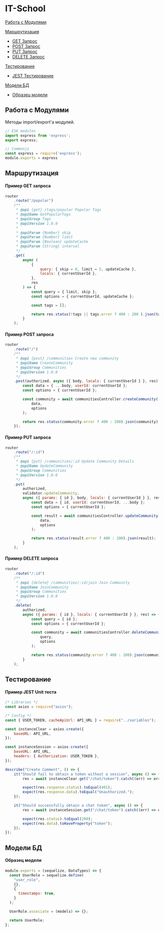 # IT-School

[Работа с Модулями](#работа-с-модулями)

[Маршрутизация](#маршрутизация)
- [GET Запрос](#пример-get-запроса)
- [POST Запрос](#пример-post-запроса)
- [PUT Запрос](#пример-put-запроса)
- [DELETE Запрос](#пример-delete-запроса)

[Тестирование](#тестирование)
- [JEST Тестирование](#пример-jest-unit-теста)

[Модели БД](#модели-бд)
- [Образец модели](#образец-модели)


## Работа с Модулями
Методы import/export'а модулей.

```js
// ES6 modules
import express from 'express';
export express;
```

```js
// Commonjs
const express = require('express');
module.exports = express
```

## Маршрутизация

#### Пример GET запроса
```js
router
    .route("/popular")
    /**
     * @api {get} /tags/popular Popular Tags
     * @apiName GetPopularTags
     * @apiGroup Tags
     * @apiVersion 1.0.0
     *
     * @apiParam {Number} skip
     * @apiParam {Number} limit
     * @apiParam {Boolean} updateCache
     * @apiParam {String} interval
     */
    .get(
        async (
            {
                query: { skip = 0, limit = 5, updateCache },
                locals: { currentUserId },
            },
            res
        ) => {
            const query = { limit, skip };
            const options = { currentUserId, updateCache };

            const tags = [];

            return res.status(!tags || tags.error ? 400 : 200 ).json(tags);
        }
    );
```

#### Пример POST запроса
```js
router
    .route("/")
    /**
     * @api {post} /communities Create new community
     * @apiName CreateCommunity
     * @apiGroup Communities
     * @apiVersion 1.0.0
     */
    .post(authorized, async ({ body, locals: { currentUserId } }, res) => {
        const data = { ...body, userId: currentUserId };
        const options = { currentUserId };

        const community = await communitiesController.createCommunity(
            data,
            options
        );

        return res.status(community.error ? 400 : 200).json(community);
    });
```

#### Пример PUT запроса
```js
router
    .route("/:id")
    /**
     * @api {put} /communities/:id Update Community Details
     * @apiName UpdateCommunity
     * @apiGroup Communities
     * @apiVersion 1.0.0
     */
    .put(
        authorized,
        validator.updateCommunity,
        async ({ params: { id }, body, locals: { currentUserId } }, res) => {
            const data = { id, userId: currentUserId, ...body };
            const options = { currentUserId };

            const result = await communitiesController.updateCommunity(
                data,
                options
            );

            return res.status(result.error ? 400 : 200).json(result);
        }
    );
```

#### Пример DELETE запроса
```js
router
    .route("/:id")
    /**
     * @api {delete} /communities/:id/join Join Community
     * @apiName JoinCommunity
     * @apiGroup Communities
     * @apiVersion 1.0.0
     */
    .delete(
        authorized,
        async ({ params: { id }, locals: { currentUserId } }, res) => {
            const query = { id };
            const options = { currentUserId };

            const community = await communitiesController.deleteCommunity(
                query,
                options
            );

            return res.status(community.error ? 400 : 200).json(community);
        }
    );
```
## Тестирование

#### Пример JEST Unit теста
```js
/* Libraries */
const axios = require("axios");

/* Config */
const { USER_TOKEN, cacheApiUrl: API_URL } = require("../variables");

const instanceClear = axios.create({
    baseURL: API_URL,
});

const instanceSession = axios.create({
    baseURL: API_URL,
    headers: { Authorization: USER_TOKEN },
});

describe("Create Comment", () => {
    it("Should fail to obtain a token without a session", async () => {
        res = await instanceClear.get("/chat/token").catch((err) => err);

        expect(res.response.status).toEqual(401);
        expect(res.response.data).toEqual("Unauthorized.");
    });

    it("Should successfully obtain a chat token", async () => {
        res = await instanceSession.get("/chat/token").catch((err) => err);

        expect(res.status).toEqual(200);
        expect(res.data).toHaveProperty("token");
    });
});
```
## Модели БД

#### Образец модели
```js
module.exports = (sequelize, DataTypes) => {
  const UserRole = sequelize.define(
    "user_role",
    {},
    {
      timestamps: true,
    }
  );

  UserRole.associate = (models) => {};

  return UserRole;
};
```
